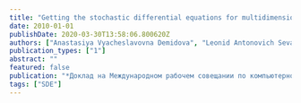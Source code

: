 ```yaml
---
title: "Getting the stochastic differential equations for multidimensional systems of birth-death"
date: 2010-01-01
publishDate: 2020-03-30T13:58:06.800620Z
authors: ["Anastasiya Vyacheslavovna Demidova", "Leonid Antonovich Sevastianov", "Dmitry Sergeevich Kulyabov"]
publication_types: ["1"]
abstract: ""
featured: false
publication: "*Доклад на Международном рабочем совещании по компьютерной алгебре*"
tags: ["SDE"]
---
```



